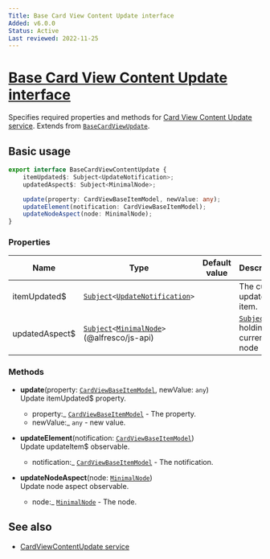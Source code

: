 ```yaml
---
Title: Base Card View Content Update interface
Added: v6.0.0
Status: Active
Last reviewed: 2022-11-25
---
```


# [Base Card View Content Update interface](../../../lib/content-services/src/lib/interfaces/base-card-view-content-update.interface.ts "Defined in base-card-view-content-update.interface.ts")

Specifies required properties and methods for [Card View Content Update service](lib/content-services/src/lib/common/services/card-view-content-update.service.ts).
Extends from [`BaseCardViewUpdate`](../../../lib/core/src/lib/card-view/interfaces/base-card-view-update.interface.ts).

## Basic usage

```ts
export interface BaseCardViewContentUpdate {
    itemUpdated$: Subject<UpdateNotification>;
    updatedAspect$: Subject<MinimalNode>;

    update(property: CardViewBaseItemModel, newValue: any);
    updateElement(notification: CardViewBaseItemModel);
    updateNodeAspect(node: MinimalNode);
}
```

### Properties

| Name | Type | Default value | Description |
| ---- | ---- | ------------- | ----------- |
| itemUpdated$ | [`Subject`](http://reactivex.io/documentation/subject.html)`<`[`UpdateNotification`](../../../lib/core/src/lib/card-view/interfaces/update-notification.interface.ts)`>` |  | The current updated item. |
| updatedAspect$ | [`Subject`](http://reactivex.io/documentation/subject.html)`<`[`MinimalNode`](https://github.com/Alfresco/alfresco-js-api/blob/master/src/alfresco-core-rest-api/docs/NodeMinimalEntry.md)`>`(@alfresco/js-api) |  | [`Subject`](http://reactivex.io/documentation/subject.html) holding the current node |

### Methods

-   **update**(property: [`CardViewBaseItemModel`](../../../lib/core/src/lib/card-view/models/card-view-baseitem.model.ts), newValue: `any`)<br/>
    Update itemUpdated$ property.

    -   property:\_ [`CardViewBaseItemModel`](../../../lib/core/src/lib/card-view/models/card-view-baseitem.model.ts)  - The property.
    -   newValue:\_ `any`  - new value.

-   **updateElement**(notification: [`CardViewBaseItemModel`](../../../lib/core/src/lib/card-view/models/card-view-baseitem.model.ts))<br/>
    Update updateItem$ observable.

    -   notification:\_ [`CardViewBaseItemModel`](../../../lib/core/src/lib/card-view/models/card-view-baseitem.model.ts)  - The notification.

-   **updateNodeAspect**(node: [`MinimalNode`](https://github.com/Alfresco/alfresco-js-api/blob/master/src/alfresco-core-rest-api/docs/NodeMinimalEntry.md))<br/>
    Update node aspect observable.
    -   node:\_ [`MinimalNode`](https://github.com/Alfresco/alfresco-js-api/blob/master/src/alfresco-core-rest-api/docs/NodeMinimalEntry.md)  - The node.

## See also

-   [CardViewContentUpdate service](../services/card-view-content-update.service.md)
